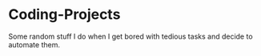 # Coding-Projects
Some random stuff I do when I get bored with tedious tasks and decide to automate them.
